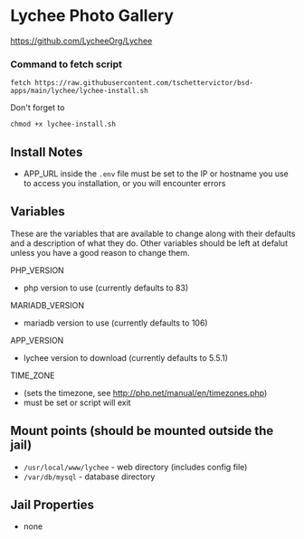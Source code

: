 # Lychee Photo Gallery
https://github.com/LycheeOrg/Lychee

### Command to fetch script
```
fetch https://raw.githubusercontent.com/tschettervictor/bsd-apps/main/lychee/lychee-install.sh
```

Don't forget to
```
chmod +x lychee-install.sh
```

## Install Notes
- APP_URL inside the `.env` file must be set to the IP or hostname you use to access you installation, or you will encounter errors

## Variables
These are the variables that are available to change along with their defaults and a description of what they do. Other variables should be left at defalut unless you have a good reason to change them.

PHP_VERSION
- php version to use (currently defaults to 83)

MARIADB_VERSION
- mariadb version to use (currently defaults to 106)

APP_VERSION
- lychee version to download (currently defaults to 5.5.1)

TIME_ZONE
- (sets the timezone, see http://php.net/manual/en/timezones.php)
- must be set or script will exit


## Mount points (should be mounted outside the jail)
- `/usr/local/www/lychee` - web directory (includes config file)
- `/var/db/mysql` - database directory

## Jail Properties
- none
